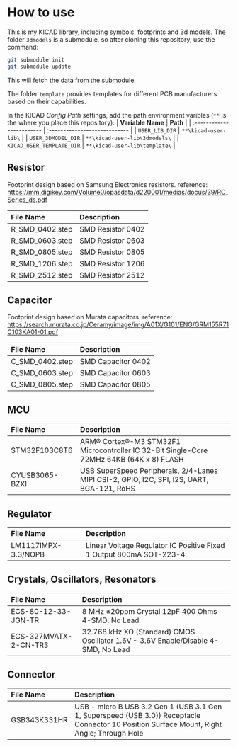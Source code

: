 # How to use
This is my KICAD library, including symbols, footprints and 3d models. The folder `3dmodels` is a submodule, so after cloning this repository, use the command:

```sh
git submodule init
git submodule update
```
This will fetch the data from the submodule.

The folder `template` provides templates for different PCB manufacturers based on their capabilities.

In the KICAD *Config Path* settings, add the path environment varibles (`**` is the where you place this repository):
| **Variable Name**         | **Path**                      |
| :------------------------ | :---------------------------- |
| `USER_LIB_DIR`            | `**\kicad-user-lib\`          |
| `USER_3DMODEL_DIR`        | `**\kicad-user-lib\3dmodels\` |
| `KICAD_USER_TEMPLATE_DIR` | `**\kicad-user-lib\template\` |

## Resistor
Footprint design based on Samsung Electronics resistors. 
reference: https://mm.digikey.com/Volume0/opasdata/d220001/medias/docus/39/RC_Series_ds.pdf

| **File Name**   | **Description**   |
| :-------------- | :---------------- |
| R_SMD_0402.step | SMD Resistor 0402 |
| R_SMD_0603.step | SMD Resistor 0603 |
| R_SMD_0805.step | SMD Resistor 0805 |
| R_SMD_1206.step | SMD Resistor 1206 |
| R_SMD_2512.step | SMD Resistor 2512 |

## Capacitor
Footprint design based on Murata capacitors.
reference: https://search.murata.co.jp/Ceramy/image/img/A01X/G101/ENG/GRM155R71C103KA01-01.pdf

| **File Name**   | **Description**    |
| :-------------- | :----------------- |
| C_SMD_0402.step | SMD Capacitor 0402 |
| C_SMD_0603.step | SMD Capacitor 0603 |
| C_SMD_0805.step | SMD Capacitor 0805 |

## MCU

| **File Name**  | **Description**                                                                            |
| :------------- | :----------------------------------------------------------------------------------------- |
| STM32F103C8T6  | ARM® Cortex®-M3 STM32F1 Microcontroller IC 32-Bit Single-Core 72MHz 64KB (64K x 8) FLASH   |
| CYUSB3065-BZXI | USB SuperSpeed Peripherals, 2/4-Lanes MIPI CSI-2, GPIO, I2C, SPI, I2S, UART, BGA-121, RoHS |

## Regulator

| **File Name**       | **Description**                                                     |
| :------------------ | :------------------------------------------------------------------ |
| LM1117IMPX-3.3/NOPB | Linear Voltage Regulator IC Positive Fixed 1 Output 800mA SOT-223-4 |

## Crystals, Oscillators, Resonators

| **File Name**         | **Description**                                                                    |
| :-------------------- | :--------------------------------------------------------------------------------- |
| ECS-80-12-33-JGN-TR   | 8 MHz ±20ppm Crystal 12pF 400 Ohms 4-SMD, No Lead                                  |
| ECS-327MVATX-2-CN-TR3 | 32.768 kHz XO (Standard) CMOS Oscillator 1.6V ~ 3.6V Enable/Disable 4-SMD, No Lead |

## Connector

| **File Name** | **Description**                                                                                                                             |
| :------------ | :------------------------------------------------------------------------------------------------------------------------------------------ |
| GSB343K331HR  | USB - micro B USB 3.2 Gen 1 (USB 3.1 Gen 1, Superspeed (USB 3.0)) Receptacle Connector 10 Position Surface Mount, Right Angle; Through Hole |
